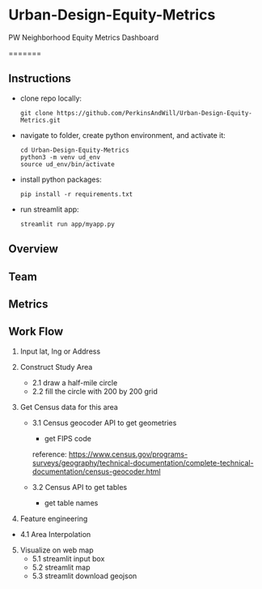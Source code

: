 # Urban-Design-Equity-Metrics
PW Neighborhood Equity Metrics Dashboard

=======

## Instructions
* clone repo locally: 
    ````
    git clone https://github.com/PerkinsAndWill/Urban-Design-Equity-Metrics.git
    ````
* navigate to folder,  create python environment, and activate it:
    ```
    cd Urban-Design-Equity-Metrics
    python3 -m venv ud_env
    source ud_env/bin/activate
    ```
* install python packages:
    ```
    pip install -r requirements.txt
    ```
* run streamlit app:
    ```
    streamlit run app/myapp.py
    ```

## Overview
## Team
## Metrics
## Work Flow
1. Input lat, lng or Address
2. Construct Study Area
    -  2.1 draw a half-mile circle
    -  2.2 fill the circle with 200 by 200 grid

3. Get Census data for this area
    - 3.1 Census geocoder API to get geometries
        - get FIPS code
    
        reference: https://www.census.gov/programs-surveys/geography/technical-documentation/complete-technical-documentation/census-geocoder.html
    - 3.2 Census API to get tables
         - get table names
4. Feature engineering
  - 4.1 Area Interpolation
5. Visualize on web map
      - 5.1 streamlit input box
      - 5.2 streamlit map
      - 5.3 streamlit download geojson
